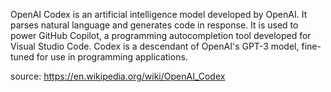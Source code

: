 OpenAI Codex is an artificial intelligence model developed by OpenAI. It parses natural language and generates code in response. It is used to power GitHub Copilot, a programming autocompletion tool developed for Visual Studio Code. Codex is a descendant of OpenAI's GPT-3 model, fine-tuned for use in programming applications.

source: https://en.wikipedia.org/wiki/OpenAI_Codex
